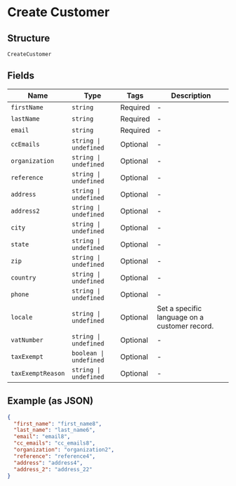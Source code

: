 
# Create Customer

## Structure

`CreateCustomer`

## Fields

| Name | Type | Tags | Description |
|  --- | --- | --- | --- |
| `firstName` | `string` | Required | - |
| `lastName` | `string` | Required | - |
| `email` | `string` | Required | - |
| `ccEmails` | `string \| undefined` | Optional | - |
| `organization` | `string \| undefined` | Optional | - |
| `reference` | `string \| undefined` | Optional | - |
| `address` | `string \| undefined` | Optional | - |
| `address2` | `string \| undefined` | Optional | - |
| `city` | `string \| undefined` | Optional | - |
| `state` | `string \| undefined` | Optional | - |
| `zip` | `string \| undefined` | Optional | - |
| `country` | `string \| undefined` | Optional | - |
| `phone` | `string \| undefined` | Optional | - |
| `locale` | `string \| undefined` | Optional | Set a specific language on a customer record. |
| `vatNumber` | `string \| undefined` | Optional | - |
| `taxExempt` | `boolean \| undefined` | Optional | - |
| `taxExemptReason` | `string \| undefined` | Optional | - |

## Example (as JSON)

```json
{
  "first_name": "first_name8",
  "last_name": "last_name6",
  "email": "email8",
  "cc_emails": "cc_emails8",
  "organization": "organization2",
  "reference": "reference4",
  "address": "address4",
  "address_2": "address_22"
}
```

